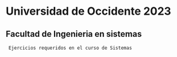 # Universidad de Occidente 2023
## Facultad de Ingenieria en sistemas
` Ejercicios requeridos en el curso de Sistemas`
